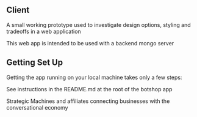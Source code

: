 
## Client

A small working prototype used to investigate design options, styling and tradeoffs in a web application

This web app is intended to be used with a backend mongo server
## Getting Set Up

Getting the app running on your local machine takes only a few steps:

See instructions in the README.md at the root of the botshop app

Strategic Machines and affiliates
connecting businesses with the conversational economy
